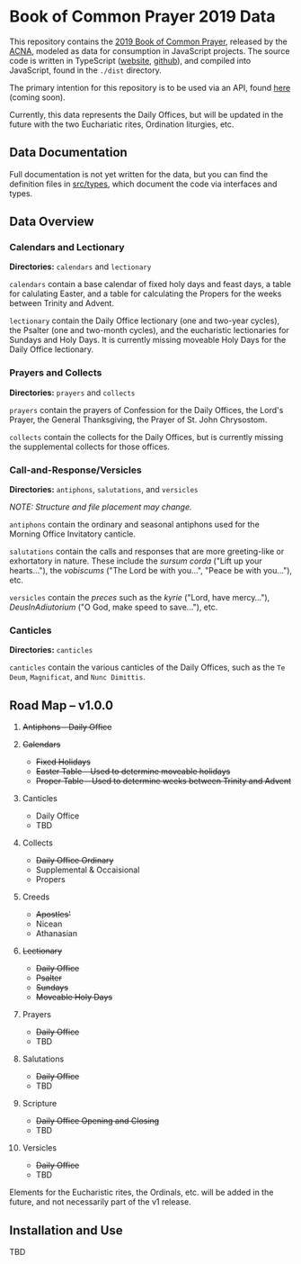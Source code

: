 # Book of Common Prayer 2019 Data
This repository contains the [2019 Book of Common Prayer](http://bcp2019.anglicanchurch.net), released by the [ACNA](http://anglicanchurch.net), modeled as data for consumption in JavaScript projects. The source code is written in TypeScript ([website](https://www.typescriptlang.org/), [github](https://github.com/Microsoft/TypeScript)), and compiled into JavaScript, found in the `./dist` directory.

The primary intention for this repository is to be used via an API, found [here](#) (coming soon).

Currently, this data represents the Daily Offices, but will be updated in the future with the two Euchariatic rites, Ordination liturgies, etc.

## Data Documentation
Full documentation is not yet written for the data, but you can find the definition files in [src/types](./src/types), which document the code via interfaces and types.

## Data Overview
### Calendars and Lectionary

**Directories:** `calendars` and `lectionary`

`calendars` contain a base calendar of fixed holy days and feast days, a table for calulating Easter, and a table for calculating the Propers for the weeks between Trinity and Advent.

`lectionary` contain the Daily Office lectionary (one and two-year cycles), the Psalter (one and two-month cycles), and the eucharistic lectionaries for Sundays and Holy Days. It is currently missing moveable Holy Days for the Daily Office lectionary.

### Prayers and Collects

**Directories:** `prayers` and `collects`

`prayers` contain the prayers of Confession for the Daily Offices, the Lord's Prayer, the General Thanksgiving, the Prayer of St. John Chrysostom.

`collects` contain the collects for the Daily Offices, but is currently missing the supplemental collects for those offices.

### Call-and-Response/Versicles

**Directories:** `antiphons`, `salutations`, and `versicles`

_NOTE: Structure and file placement may change._

`antiphons` contain the ordinary and seasonal antiphons used for the Morning Office Invitatory canticle.

`salutations` contain the calls and responses that are more greeting-like or exhortatory in nature. These include the _sursum corda_ ("Lift up your hearts…"), the _vobiscums_ ("The Lord be with you…", "Peace be with you…"), etc.

`versicles` contain the _preces_  such as the _kyrie_ ("Lord, have mercy…"), _DeusInAdiutorium_ ("O God, make speed to save…"), etc.

### Canticles

**Directories:** `canticles`

`canticles` contain the various canticles of the Daily Offices, such as the `Te Deum`, `Magnificat`, and `Nunc Dimittis`.

## Road Map – v1.0.0

1. ~~Antiphons – Daily Office~~

2. ~~Calendars~~
    - ~~Fixed Holidays~~
    - ~~Easter Table – Used to determine moveable holidays~~
    - ~~Proper Table – Used to determine weeks between Trinity and Advent~~

3. Canticles
    - Daily Office
    - TBD

4. Collects
    - ~~Daily Office Ordinary~~
    - Supplemental & Occaisional
    - Propers

5. Creeds
    - ~~Apostles'~~
    - Nicean
    - Athanasian

6. ~~Lectionary~~
    - ~~Daily Office~~
    - ~~Psalter~~
    - ~~Sundays~~
    - ~~Moveable Holy Days~~

7. Prayers
    - ~~Daily Office~~
    - TBD

8. Salutations
    - ~~Daily Office~~
    - TBD

9. Scripture
    - ~~Daily Office Opening and Closing~~
    - TBD

10. Versicles
    - ~~Daily Office~~
    - TBD

Elements for the Eucharistic rites, the Ordinals, etc. will be added in the future, and not necessarily part of the v1 release.

## Installation and Use

TBD
